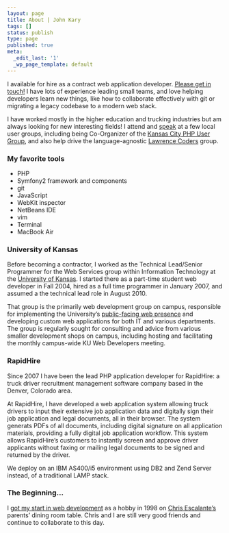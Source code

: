 ```yaml
---
layout: page
title: About | John Kary
tags: []
status: publish
type: page
published: true
meta:
  _edit_last: '1'
  _wp_page_template: default
---
```

I available for hire as a contract web application developer. [Please get in touch!][] I have lots of experience leading small teams, and love helping developers learn new things, like how to collaborate effectively with git or migrating a legacy codebase to a modern web stack.

I have worked mostly in the higher education and trucking industries but am always looking for new interesting fields! I attend and [speak][] at a few local user groups, including being Co-Organizer of the [Kansas City PHP User Group][], and also help drive the language-agnostic [Lawrence Coders][] group.

### My favorite tools

-   PHP
-   Symfony2 framework and components
-   git
-   JavaScript
-   WebKit inspector
-   NetBeans IDE
-   vim
-   Terminal
-   MacBook Air

### University of Kansas

Before becoming a contractor, I worked as the Technical Lead/Senior Programmer for the Web Services group within Information Technology at the [University of Kansas][]. I started there as a part-time student web developer in Fall 2004, hired as a full time programmer in January 2007, and assumed a the technical lead role in August 2010.

That group is the primarily web development group on campus, responsible for implementing the University’s [public-facing web presence][] and developing custom web applications for both IT and various departments. The group is regularly sought for consulting and advice from various smaller development shops on campus, including hosting and facilitating the monthly campus-wide KU Web Developers meeting.

### RapidHire

Since 2007 I have been the lead PHP application developer for RapidHire: a truck driver recruitment management software company based in the Denver, Colorado area.

At RapidHire, I have developed a web application system allowing truck drivers to input their extensive job application data and digitally sign their job application and legal documents, all in their browser. The system generats PDFs of all documents, including digital signature on all application materials, providing a fully digital job application workflow. This system allows RapidHire’s customers to instantly screen and approve driver applicants without faxing or mailing legal documents to be signed and returned by the driver.

We deploy on an IBM AS400/i5 environment using DB2 and Zend Server instead, of a traditional LAMP stack.

### The Beginning&hellip;

I [got my start in web development][] as a hobby in 1998 on [Chris
Escalante’s][] parents’ dining room table. Chris and I are still very
good friends and continue to collaborate to this day.

  [Please get in touch!]: http://johnkary.net/contact
  [speak]: http://johnkary.net/talks
  [Kansas City PHP User Group]: http://www.meetup.com/kcphpug/
  [Lawrence Coders]: http://www.meetup.com/Lawrence-Coders/
  [University of Kansas]: http://www.ku.edu "University of Kansas"
  [public-facing web presence]: http://www.ku.edu
  [got my start in web development]: http://cjonline.com/stories/102900/kid_iconcepts.shtml
  [Chris Escalante’s]: http://cescalante.com/